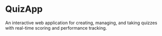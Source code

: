 # QuizApp
An interactive web application for creating, managing, and taking quizzes with real-time scoring and performance tracking.
